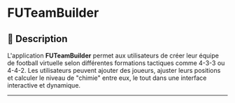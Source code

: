 # FUTeamBuilder

## 🎯 **Description**  
L'application **FUTeamBuilder** permet aux utilisateurs de créer leur équipe de football virtuelle selon différentes formations tactiques comme 4-3-3 ou 4-4-2. Les utilisateurs peuvent ajouter des joueurs, ajuster leurs positions et calculer le niveau de "chimie" entre eux, le tout dans une interface interactive et dynamique.

---

